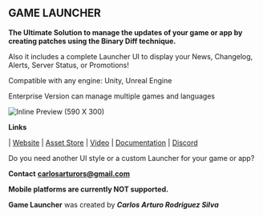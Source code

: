 ## GAME LAUNCHER
**The Ultimate Solution to manage the updates of your game or app by creating patches using the Binary Diff technique.**

Also it includes a complete Launcher UI to display your News, Changelog, Alerts, Server Status, or Promotions!

Compatible with any engine: Unity, Unreal Engine

Enterprise Version can manage multiple games and languages

![Inline Preview (590 X 300)](https://user-images.githubusercontent.com/49852859/236664992-8133ab51-fa63-48a1-b7bc-3c8ab65e57ad.png)


**Links**

| [Website](https://game-launcher.net/) | [Asset Store](https://assetstore.unity.com/packages/slug/217526) | [Video](https://www.youtube.com/watch?v=FhiilefzooU) | [Documentation](https://gamelauncher.gitbook.io/documentation/) | [Discord](https://discord.gg/rJq6cEresy)

Do you need another UI style or a custom Launcher for your game or app?

**Contact**
[**carlosarturors@gmail.com**](mailto:carlosarturors@gmail.com)

**Mobile platforms are currently NOT supported.**  

**Game Launcher** was created by  _**Carlos Arturo Rodriguez Silva**_
